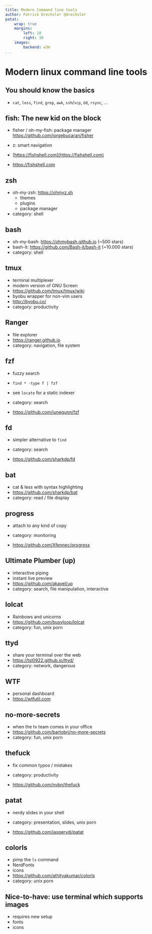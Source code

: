 ```yaml
---
title: Modern Command line tools
author: Patrick Drechsler @drechsler
patat:
    wrap: true
    margins:
        left: 10
        right: 10
    images:
        backend: w3m
...
```


# Modern linux command line tools

## You should know the basics

- `cat`, `less`, `find`, `grep`, `awk`, `ssh`/`scp`, `dd`, `rsync`, ...

## fish: The new kid on the block

- fisher / oh-my-fish: package manager https://github.com/jorgebucaran/fisher
- z: smart navigation

- [https://fishshell.com](https://fishshell.com)
- https://fishshell.com

## zsh

- oh-my-zsh: https://ohmyz.sh
  - themes
  - plugins
  - package manager
- category: shell

## bash

- oh-my-bash: https://ohmybash.github.io (~500 stars)
- bash-it: https://github.com/Bash-it/bash-it (~10.000 stars)
- category: shell


## tmux

- terminal multiplexer
- modern version of GNU Screen
- https://github.com/tmux/tmux/wiki
- byobu wrapper for non-vim users
- http://byobu.co/
- category: productivity

## Ranger

- file explorer
- https://ranger.github.io
- category: navigation, file system

## fzf

- fuzzy search
- `find * -type f | fzf`
- see `locate` for a static indexer
- category: search

- https://github.com/junegunn/fzf

## fd

- simpler alternative to `find`
- category: search

- https://github.com/sharkdp/fd

## bat

- cat & less with syntax highlighting
- https://github.com/sharkdp/bat
- category: read / file display

## progress

- attach to any kind of copy
- category: monitoring

- https://github.com/Xfennec/progress

## Ultimate Plumber (up)

- interactive piping
- instant live preview
- https://github.com/akavel/up
- category: search, file manipulation, interactive

## lolcat

- Rainbows and unicorns
- https://github.com/busyloop/lolcat
- category: fun, unix porn

## ttyd

- share your terminal over the web
- https://tsl0922.github.io/ttyd/
- category: network, dangerous

## WTF

- personal dashboard
- https://wtfutil.com

## no-more-secrets

- when the tv team comes in your office
- https://github.com/bartobri/no-more-secrets
- category: fun, unix porn

## thefuck

- fix common typos / mistakes
- category: productivity

- https://github.com/nvbn/thefuck

## patat

- nerdy slides in your shell
- category: presentation, slides, unix porn

- https://github.com/jaspervdj/patat

## colorls

- pimp the `ls` command
- NerdFonts
- icons
- https://github.com/athityakumar/colorls
- category: unix porn

## Nice-to-have: use terminal which supports images

- requires new setup
- fonts
- icons
